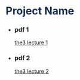 <!-- <!DOCTYPE html> -->
<html>
<head>
    <meta charset="UTF-8" />
    <link rel="stylesheet" href="styling.css">
    <title>groupname: Project</title>
</head>
<body>
    <h1 style="color: rgba(24, 44, 76, 1);">Project Name</h1>
    <div>
        <ul id="pdfs">
            <li>
                <h3> pdf 1 </h3>
                <a href="the3_lecture_01.pdf"> the3 lecture 1</a>
            </li>
            <li>
                <h3> pdf 2 </h3>
                <a href="the3_lecture_02.pdf"> the3 lecture 2</a>
            </li>
        </ul>
    </div>
</body>
</html>
